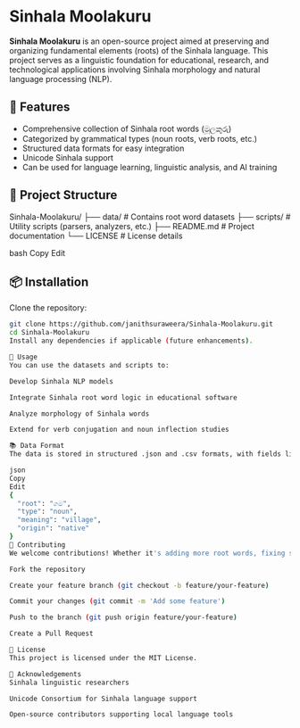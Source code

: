 # Sinhala Moolakuru

**Sinhala Moolakuru** is an open-source project aimed at preserving and organizing fundamental elements (roots) of the Sinhala language. This project serves as a linguistic foundation for educational, research, and technological applications involving Sinhala morphology and natural language processing (NLP).

## 🌱 Features

- Comprehensive collection of Sinhala root words (මූලකුරු)
- Categorized by grammatical types (noun roots, verb roots, etc.)
- Structured data formats for easy integration
- Unicode Sinhala support
- Can be used for language learning, linguistic analysis, and AI training

## 📁 Project Structure

Sinhala-Moolakuru/
├── data/ # Contains root word datasets
├── scripts/ # Utility scripts (parsers, analyzers, etc.)
├── README.md # Project documentation
└── LICENSE # License details

bash
Copy
Edit

## 📦 Installation

Clone the repository:

```bash
git clone https://github.com/janithsuraweera/Sinhala-Moolakuru.git
cd Sinhala-Moolakuru
Install any dependencies if applicable (future enhancements).

🚀 Usage
You can use the datasets and scripts to:

Develop Sinhala NLP models

Integrate Sinhala root word logic in educational software

Analyze morphology of Sinhala words

Extend for verb conjugation and noun inflection studies

📚 Data Format
The data is stored in structured .json and .csv formats, with fields like:

json
Copy
Edit
{
  "root": "ගම",
  "type": "noun",
  "meaning": "village",
  "origin": "native"
}
🤝 Contributing
We welcome contributions! Whether it's adding more root words, fixing scripts, or enhancing the dataset format — you're welcome to help.

Fork the repository

Create your feature branch (git checkout -b feature/your-feature)

Commit your changes (git commit -m 'Add some feature')

Push to the branch (git push origin feature/your-feature)

Create a Pull Request

📜 License
This project is licensed under the MIT License.

🙏 Acknowledgements
Sinhala linguistic researchers

Unicode Consortium for Sinhala language support

Open-source contributors supporting local language tools